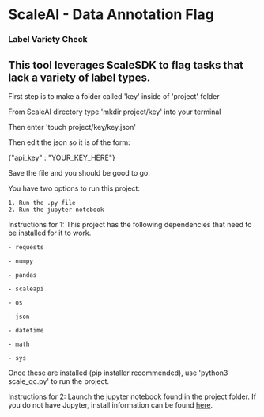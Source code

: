 # ScaleAI - Data Annotation Flag
### Label Variety Check
This tool leverages ScaleSDK to flag tasks that lack a variety of label types.  
---
First step is to make a folder called 'key' inside of 'project' folder

From ScaleAI directory type 'mkdir project/key' into your terminal 

Then enter 'touch project/key/key.json'

Then edit the json so it is of the form:

{"api_key" : "YOUR_KEY_HERE"}

Save the file and you should be good to go.


You have two options to run this project:

    1. Run the .py file  
    2. Run the jupyter notebook


Instructions for 1:
This project has the following dependencies that need to be installed for it to work. 
    
    - requests
    
    - numpy 
    
    - pandas 
    
    - scaleapi
    
    - os
    
    - json
    
    - datetime 
    
    - math
    
    - sys
Once these are installed (pip installer recommended), use 'python3 scale_qc.py' to run the project.

Instructions for 2:
Launch the jupyter notebook found in the project folder.  If you do not have Jupyter, install information can be found [here](https://jupyter.org/install).
